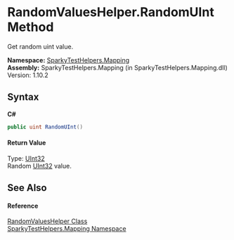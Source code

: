 # RandomValuesHelper.RandomUInt Method 
 

Get random uint value.

**Namespace:**&nbsp;<a href="N_SparkyTestHelpers_Mapping.md">SparkyTestHelpers.Mapping</a><br />**Assembly:**&nbsp;SparkyTestHelpers.Mapping (in SparkyTestHelpers.Mapping.dll) Version: 1.10.2

## Syntax

**C#**<br />
``` C#
public uint RandomUInt()
```


#### Return Value
Type: <a href="http://msdn2.microsoft.com/en-us/library/ctys3981" target="_blank">UInt32</a><br />Random <a href="http://msdn2.microsoft.com/en-us/library/ctys3981" target="_blank">UInt32</a> value.

## See Also


#### Reference
<a href="T_SparkyTestHelpers_Mapping_RandomValuesHelper.md">RandomValuesHelper Class</a><br /><a href="N_SparkyTestHelpers_Mapping.md">SparkyTestHelpers.Mapping Namespace</a><br />